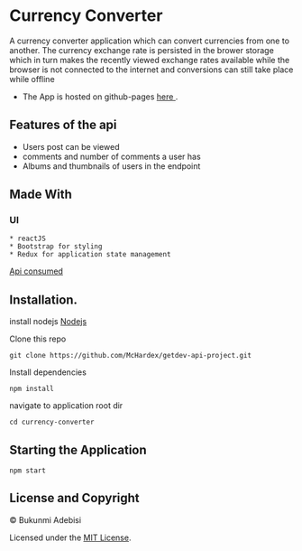 # Currency Converter

A currency converter application which can convert currencies from one to another. The currency exchange rate is persisted in the brower storage which in turn makes the recently viewed exchange rates available while the browser is not connected to the internet and conversions can still take place while offline


- The App is hosted on github-pages [ here ](https://mchardex.github.io/currency-converter).


## Features of the api
* Users post can be viewed
* comments and number of comments a user has
* Albums and thumbnails of users in the endpoint


## Made With
  ### UI
    * reactJS
    * Bootstrap for styling
    * Redux for application state management

[ Api consumed ](https://jsonplaceholder.typicode.com/posts)

## Installation.
  install nodejs
  [Nodejs](https://nodejs.org/en/download/)

  Clone this repo 
  ``` 
  git clone https://github.com/McHardex/getdev-api-project.git 
  ```
  Install dependencies 
  ```
  npm install
  ```

  navigate to application root dir
  ```
  cd currency-converter
  ```

## Starting the Application
  ```
  npm start
  ```

## License and Copyright
&copy; Bukunmi Adebisi

Licensed under the [MIT License](LICENSE).
